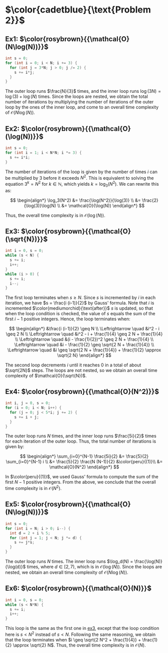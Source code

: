 # $\color{cadetblue}{\text{Problem 2}}$

## Ex1: $\color{rosybrown}{{\mathcal{O}(N\log(N))}}$

```c
int s = 0;
for (int i = 0; i < N; i += 3) {
  for (int j = 3*N; j > 0; j /= 2) {
    s += i*j;
  }
}
```

The outer loop runs $\frac{N}{3}$ times, and the inner loop runs $\log(3N) = \log(3) + \log(N)$ times. Since the loops are nested, we obtain the total number of iterations by multiplying the number of iterations of the outer loop by the ones of the inner loop, and come to an overall time complexity of $\mathcal{O}(N\log(N))$.

## Ex2: $\color{rosybrown}{{\mathcal{O}(\log(N))}}$

```c
int s = 0;
for (int i = 1; i < N*N; i *= 3) {
  s += i*i;
}
```

The number of iterations of the loop is given by the number of times $i$ can be multiplied by 3 before it exceeds $N^2$. This is equivalent to solving the equation $3^k = N^2$ for $k \in \mathbb{N}$, which yields $k = \log_3(N^2)$. We can rewrite this as:

$$
\begin{align*}
\log_3(N^2) &= \frac{\log(N^2)}{\log(3)} \\
&= \frac{2}{\log(3)}\log(N) \\
&= \mathcal{O}(\log(N))
\end{align*}
$$

Thus, the overall time complexity is in $\mathcal{O}(\log(N))$.

## Ex3: $\color{rosybrown}{{\mathcal{O}(\sqrt{N})}}$

```c
int i = 0, s = 0;
while (s < N) {
  s += i;
  i++;
}
while (i > 0) {
  s += i;
  i--;
}
```

The first loop terminates when $s \geq N$. Since $s$ is incremented by $i$ in each iteration, we have $s = \frac{i (i-1)}{2}$ by Gauss' formula. Note that $i$ is incremented $\color{mediumorchid}{\text{after}}$ $s$ is updated, so that when the loop condition is checked, the value of $s$ equals the sum of the first $i - 1$ positive integers. Hence, the loop terminates when:

$$
\begin{align*}
&\frac{i (i-1)}{2} \geq N \\
\Leftrightarrow \quad &i^2 - i \geq 2 N \\
\Leftrightarrow \quad &i^2 - i + \frac{1}{4} \geq 2 N + \frac{1}{4} \\
\Leftrightarrow \quad &(i - \frac{1}{2})^2 \geq 2 N + \frac{1}{4} \\
\Leftrightarrow \quad &i - \frac{1}{2} \geq \sqrt{2 N + \frac{1}{4}} \\
\Leftrightarrow \quad &i \geq \sqrt{2 N + \frac{1}{4}} + \frac{1}{2} \approx \sqrt{2 N}
\end{align*}
$$

The second loop decrements $i$ until it reaches 0 in a total of about $\sqrt{2N}$ steps. The loops are not nested, so we obtain an overall time complexity of $\mathcal{O}(\sqrt{N})$.

## Ex4: $\color{rosybrown}{{\mathcal{O}(N^2)}}$

```c
int i, j = 0, s = 0;
for (i = 0; i < N; i++) {
  for (j = 0; j < 5*i; j += 2) {
    s += i + j;
  }
}
```

The outer loop runs $N$ times, and the inner loop runs $\frac{5i}{2}$ times for each iteration of the outer loop. Thus, the total number of iterations is given by:

$$
\begin{align*}
\sum_{i=0}^{N-1} \frac{5i}{2} &= \frac{5}{2} \sum_{i=0}^{N-1} i \\
&= \frac{5}{2} \frac{N (N-1)}{2} &\color{peru}{(1)}\\
&= \mathcal{O}(N^2)
\end{align*}
$$

In $\color{peru}{(1)}$, we used Gauss' formula to compute the sum of the first $N - 1$ positive integers. From the above, we conclude that the overall time complexity is in $\mathcal{O}(N^2)$.

## Ex5: $\color{rosybrown}{{\mathcal{O}(N\log(N))}}$

```c
int s = 0;
for (int i = N; i > 0; i--) {
  int d = 2 + i % 5;
  for (int j = 1; j < N; j *= d) {
    s += j*s;
  }
}
```

The outer loop runs $N$ times. The inner loop runs $\log_d(N) = \frac{\log(N)}{\log(d)}$ times, where $d \in \left[2, 7\right)$, which is in $\mathcal{O}(\log(N))$. Since the loops are nested, we obtain an overall time complexity of $\mathcal{O}(N\log(N))$.

## Ex6: $\color{rosybrown}{{\mathcal{O}(N)}}$

```c
int i = 0, s = 0;
while (s < N*N) {
  s += i;
  i++;
}
```

This loop is the same as the first one in [ex3](https://github.com/pl3onasm/Imperative-programming/blob/main/IP-Finals/2017/problem2.md#ex3-colorrosybrownmathcalosqrtn), except that the loop condition here is $s < N^2$ instead of $s < N$. Following the same reasoning, we obtain that the loop terminates when $i \geq \sqrt{2 N^2 + \frac{1}{4}} + \frac{1}{2} \approx \sqrt{2} N$. Thus, the overall time complexity is in $\mathcal{O}(N)$.
